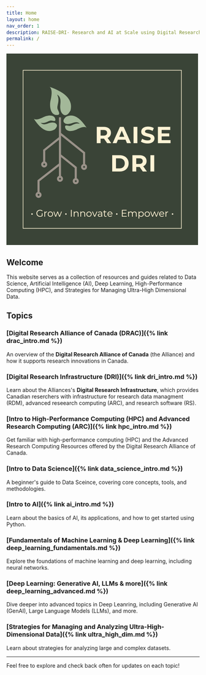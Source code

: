 ```yaml
---
title: Home
layout: home
nav_order: 1
description: RAISE-DRI- Research and AI at Scale using Digital Research Infrastructure Resources 
permalink: /
---
```


![RAISE-DRI logo](assets/images/RAISE-DRI_logo_full.png)

## Welcome

This website serves as a collection of resources and guides related to Data Science, Artificial Intelligence (AI), Deep Learning, High-Performance Computing (HPC), and Strategies for Managing Ultra-High Dimensional Data.  

## Topics 

### [Digital Research Alliance of Canada (DRAC)]({% link drac_intro.md %})
An overview of the **Digital Research Alliance of Canada** (the Alliance) and how it supports research innovations in Canada. 

### [Digital Research Infrastructure (DRI)]({% link dri_intro.md %})
Learn about the Alliances's **Digital Research Infrastructure**, which provides Canadian reserchers with infrastructure for research data managment (RDM), advanced reseearch computing (ARC), and research software (RS). 

### [Intro to High-Performance Computing (HPC) and Advanced Research Computing (ARC)]({% link hpc_intro.md %})
Get familiar with high-performance computing (HPC) and the Advanced Research Computing Resources offered by the Digital Research Alliance of Canada. 

### [Intro to Data Science]({% link data_science_intro.md %})
A beginner's guide to Data Sceince, covering core concepts, tools, and methodologies. 

### [Intro to AI]({% link ai_intro.md %})
Learn about the basics of AI, its applications, and how to get started using Python. 

### [Fundamentals of Machine Learning & Deep Learning]({% link deep_learning_fundamentals.md %})
Explore the foundations of machine learning and deep learning, including neural networks. 

### [Deep Learning: Generative AI, LLMs & more]({% link deep_learning_advanced.md %})
Dive deeper into advanced topics in Deep Leanring, including Generative AI (GenAI), Large Language Models (LLMs), and more.   

### [Strategies for Managing and Analyzing Ultra-High-Dimensional Data]({% link ultra_high_dim.md %})
Learn about strategies for analyzing large and complex datasets. 

---

Feel free to explore and check back often for updates on each topic! 

